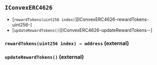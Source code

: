## <span id="IConvexERC4626"></span> `IConvexERC4626`



- [`rewardTokens(uint256 index)`][IConvexERC4626-rewardTokens-uint256-]
- [`updateRewardTokens()`][IConvexERC4626-updateRewardTokens--]
### <span id="IConvexERC4626-rewardTokens-uint256-"></span> `rewardTokens(uint256 index) → address` (external)



### <span id="IConvexERC4626-updateRewardTokens--"></span> `updateRewardTokens()` (external)



